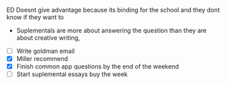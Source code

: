 


ED Doesnt give advantage  because its binding for the school and they dont know if they want to 



- Suplementals are more about answering the question than they are about creative writing,

- [ ] Write goldman email
- [x] Miller recommend
- [x] Finish common app questions by the end of the weekend
- [ ] Start suplemental essays buy the week 
